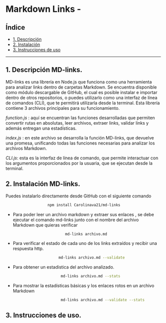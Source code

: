 # Markdown Links -

## Índice

* [1. Descripción](#1-descripción)
* [2. Instalación](#2-instalación)
* [3. Instrucciones de uso](#3-instrucciones-de-uso)


***

## 1. Descripción MD-links.
MD-links es una librería en Node.js que funciona como una herramienta para analizar links dentro de carpetas Markdown. Se encuentra disponible como módulo descargable de GitHub, el cual es posible  instalar e importar dentro de otros  repositorios, o puedes utilizarlo como una interfaz de línea de comandos (CLI), que te permitirá utilizarla desde la terminal. 
Esta librería contiene 3 archivos principales para su funcionamiento.

*function.js* : aquí se encuentran las funciones desarrolladas que permiten convertir rutas en absolutas, leer archivos, extraer links, validar links y además entregan una estadísticas. 

*index.js* : en este archivo se desarrolla la función MD-links, que devuelve una promesa, unificando todas las funciones necesarias para analizar los archivos Markdown.  

*CLI.js*: esta es la interfaz de línea de comando, que permite interactuar con los argumentos proporcionados por la usuaria,  que se ejecutan desde la terminal.


## 2. Instalación MD-links. 
Puedes instalarlo directamente desde GitHub con el siguiente comando

```bash
                   npm install Carolinava21/md-links
```


* Para poder leer un archivo markdown y extraer sus enlaces , se debe ejecutar el comando md-links junto con el nombre del archivo Markdown que quieras verificar 
```bash
                           md-links archivo.md
```

* Para verificar el estado de cada uno de los links extraídos y recibir una respuesta http.   
```bash
                        md-links archivo.md --validate
```


* Para obtener un estadistica del archivo analizado. 

```bash
                         md-links archivo.md --stats
```



*  Para mostrar la estadísticas básicas y los enlaces rotos en un archivo Markdown

```bash
                         md-links archivo.md --validate --stats
```

## 3. Instrucciones de uso.

